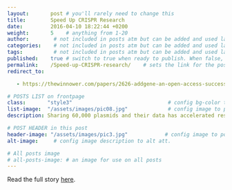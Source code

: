 ```yaml
---
layout:       post # you'll rarely need to change this
title:        Speed Up CRISPR Research
date:         2016-04-10 18:22:44 +0200
weight:       5    # anything from 1-20
author:        # not included in posts atm but can be added and used later
categories:    # not included in posts atm but can be added and used later
tags:          # not included in posts atm but can be added and used later
published:    true # switch to true when ready to publish. When false, you can check your links and share drafts using the github file for this page e.g https://github.com/sparcopen/open-to/blob/master/_posts/2017-04-10-welcome-to-jekyll.markdown
permalink:    /Speed-up-CRISPR-research/    # sets the link for the post. E.g permalink: /battle-disease/
redirect_to:

   - https://thewinnower.com/papers/2626-addgene-an-open-access-success-story

# POSTS LIST on frontpage
class:       "style3"                               # config bg-color to post list card (1 to 5)
list-image:  "/assets/images/pic08.jpg"             # config image to post list card (1 to 13 are generic colors and will fit with anything used if no images can be found)
description: Sharing 60,000 plasmids and their data has accelerated research on CRISPR # description for cards & social media

# POST HEADER in this post
header-image: "/assets/images/pic3.jpg"            # config image to post header
alt-image:     # config image description to alt att.

# All posts image
# all-posts-image: # an image for use on all posts
---
```

Read the full story [here](https://thewinnower.com/papers/2626-addgene-an-open-access-success-story).
